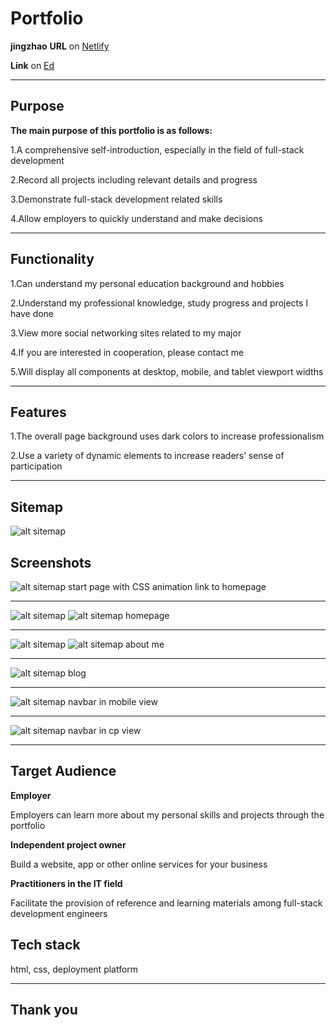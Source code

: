 # Portfolio
**jingzhao** 
**URL** on [Netlify](https://jingzhao.netlify.app/)

**Link** on [Ed](https://edstem.org/courses/4464/workspaces/pPJSMuHzxuAUdsdjY21tS3JmNA7Jhdcj)
***
## Purpose
**The main purpose of this portfolio is as follows:**

1.A comprehensive self-introduction, especially in the field of full-stack development

2.Record all projects including relevant details and progress

3.Demonstrate full-stack development related skills

4.Allow employers to quickly understand and make decisions
***
## Functionality
1.Can understand my personal education background and hobbies

2.Understand my professional knowledge, study progress and projects I have done

3.View more social networking sites related to my major

4.If you are interested in cooperation, please contact me

5.Will display all components at desktop, mobile, and tablet viewport widths
***
## Features
1.The overall page background uses dark colors to increase professionalism

2.Use a variety of dynamic elements to increase readers’ sense of participation
***
## Sitemap
![alt sitemap](images/sitemap.jpg)

## Screenshots
![alt sitemap](images/blog4.png)
start page with CSS animation link to homepage
***
![alt sitemap](images/ss1.png)
![alt sitemap](images/ss6.png)
homepage
***
![alt sitemap](images/ss2.png)
![alt sitemap](images/ss7.png)
about me
***
![alt sitemap](images/ss3.png)
blog
***
![alt sitemap](images/ss4.png)
navbar in mobile view
***
![alt sitemap](images/ss5.png)
navbar in cp view
***
## Target Audience
**Employer**

Employers can learn more about my personal skills and projects through the portfolio

**Independent project owner**

Build a website, app or other online services for your business

**Practitioners in the IT field**

Facilitate the provision of reference and learning materials among full-stack development engineers

## Tech stack
html, css, deployment platform
***
## Thank you


